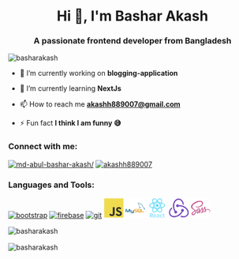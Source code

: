 <h1 align="center">Hi 👋, I'm Bashar Akash</h1>
<h3 align="center">A passionate frontend developer from Bangladesh</h3>

<p align="left"> <img src="https://komarev.com/ghpvc/?username=basharakash&label=Profile%20views&color=0e75b6&style=flat" alt="basharakash" /> </p>

- 🔭 I’m currently working on **blogging-application**

- 🌱 I’m currently learning **NextJs**

- 📫 How to reach me **akashh889007@gmail.com**

- ⚡ Fun fact **I think I am funny 😅**

<h3 align="left">Connect with me:</h3>
<p align="left">
<a href="https://linkedin.com/in/md-abul-bashar-akash/" target="blank"><img align="center" src="https://raw.githubusercontent.com/rahuldkjain/github-profile-readme-generator/master/src/images/icons/Social/linked-in-alt.svg" alt="md-abul-bashar-akash/" height="30" width="40" /></a>
<a href="https://fb.com/akashh889007" target="blank"><img align="center" src="https://raw.githubusercontent.com/rahuldkjain/github-profile-readme-generator/master/src/images/icons/Social/facebook.svg" alt="akashh889007" height="30" width="40" /></a>
</p>

<h3 align="left">Languages and Tools:</h3>
<p align="left" display="block" > <a href="https://getbootstrap.com" target="_blank" rel="noreferrer"> <img src="https://www.svgrepo.com/show/303293/bootstrap-4-logo.svg" alt="bootstrap" width="40" height="40"/></a> <a href="https://firebase.google.com/" target="_blank" rel="noreferrer"> <img src="https://www.vectorlogo.zone/logos/firebase/firebase-icon.svg" alt="firebase" width="40" height="40"/></a> <a href="https://git-scm.com/" target="_blank" rel="noreferrer"> <img src="https://www.vectorlogo.zone/logos/git-scm/git-scm-icon.svg" alt="git" width="40" height="40"/></a> <a href="https://developer.mozilla.org/en-US/docs/Web/JavaScript" target="_blank" rel="noreferrer"> <img src="https://raw.githubusercontent.com/devicons/devicon/master/icons/javascript/javascript-original.svg" alt="javascript" width="40" height="40"/></a> <a href="https://www.mysql.com/" target="_blank" rel="noreferrer"> <img src="https://raw.githubusercontent.com/devicons/devicon/master/icons/mysql/mysql-original-wordmark.svg" alt="mysql" width="40" height="40"/></a> <a href="https://reactjs.org/" target="_blank" rel="noreferrer"> <img src="https://raw.githubusercontent.com/devicons/devicon/master/icons/react/react-original-wordmark.svg" alt="react" width="40" height="40"/></a> <a href="https://redux.js.org" target="_blank" rel="noreferrer"> <img src="https://raw.githubusercontent.com/devicons/devicon/master/icons/redux/redux-original.svg" alt="redux" width="40" height="40"/></a> <a href="https://sass-lang.com" target="_blank" rel="noreferrer"> <img src="https://raw.githubusercontent.com/devicons/devicon/master/icons/sass/sass-original.svg" alt="sass" width="40" height="40"/></a>  </p>

<p><img align="center" display="inline"  src="https://github-readme-stats.vercel.app/api/top-langs?username=basharakash&show_icons=true&locale=en&layout=compact" alt="basharakash" /></p> 

<p><img align="center" src="https://github-readme-streak-stats.herokuapp.com/?user=basharakash&" alt="basharakash" /></p>
